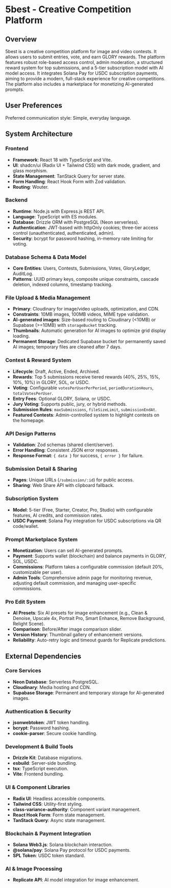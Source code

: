 # 5best - Creative Competition Platform

## Overview
5best is a creative competition platform for image and video contests. It allows users to submit entries, vote, and earn GLORY rewards. The platform features robust role-based access control, admin moderation, a structured reward system for top submissions, and a 5-tier subscription model with AI model access. It integrates Solana Pay for USDC subscription payments, aiming to provide a modern, full-stack experience for creative competitions. The platform also includes a marketplace for monetizing AI-generated prompts.

## User Preferences
Preferred communication style: Simple, everyday language.

## System Architecture

### Frontend
- **Framework**: React 18 with TypeScript and Vite.
- **UI**: shadcn/ui (Radix UI + Tailwind CSS) with dark mode, gradient, and glass morphism.
- **State Management**: TanStack Query for server state.
- **Form Handling**: React Hook Form with Zod validation.
- **Routing**: Wouter.

### Backend
- **Runtime**: Node.js with Express.js REST API.
- **Language**: TypeScript with ES modules.
- **Database**: Drizzle ORM with PostgreSQL (Neon serverless).
- **Authentication**: JWT-based with httpOnly cookies; three-tier access control (unauthenticated, authenticated, admin).
- **Security**: bcrypt for password hashing, in-memory rate limiting for voting.

### Database Schema & Data Model
- **Core Entities**: Users, Contests, Submissions, Votes, GloryLedger, AuditLog.
- **Patterns**: UUID primary keys, composite unique constraints, cascade deletion, indexed columns, timestamp tracking.

### File Upload & Media Management
- **Primary**: Cloudinary for image/video uploads, optimization, and CDN.
- **Constraints**: 10MB images, 100MB videos, MIME type validation.
- **AI-generated images**: Size-based routing to Cloudinary (<10MB) or Supabase (>=10MB) with `storageBucket` tracking.
- **Thumbnails**: Automatic generation for AI images to optimize grid display loading.
- **Permanent Storage**: Dedicated Supabase bucket for permanently saved AI images; temporary files are cleaned after 7 days.

### Contest & Reward System
- **Lifecycle**: Draft, Active, Ended, Archived.
- **Rewards**: Top 5 submissions receive tiered rewards (40%, 25%, 15%, 10%, 10%) in GLORY, SOL, or USDC.
- **Voting**: Configurable `votesPerUserPerPeriod`, `periodDurationHours`, `totalVotesPerUser`.
- **Entry Fees**: Optional GLORY, Solana, or USDC.
- **Jury Voting**: Supports public, jury, or hybrid methods.
- **Submission Rules**: `maxSubmissions`, `fileSizeLimit`, `submissionEndAt`.
- **Featured Contests**: Admin-controlled system to highlight contests on the homepage.

### API Design Patterns
- **Validation**: Zod schemas (shared client/server).
- **Error Handling**: Consistent JSON error responses.
- **Response Format**: `{ data }` for success, `{ error }` for failure.

### Submission Detail & Sharing
- **Pages**: Unique URLs (`/submission/:id`) for public access.
- **Sharing**: Web Share API with clipboard fallback.

### Subscription System
- **Model**: 5-tier (Free, Starter, Creator, Pro, Studio) with configurable features, AI credits, and commission rates.
- **USDC Payment**: Solana Pay integration for USDC subscriptions via QR code/wallet.

### Prompt Marketplace System
- **Monetization**: Users can sell AI-generated prompts.
- **Payment**: Supports wallet (blockchain) and balance payments in GLORY, SOL, USDC.
- **Commissions**: Platform takes a configurable commission (default 20%, customizable per user).
- **Admin Tools**: Comprehensive admin page for monitoring revenue, adjusting default commission, and managing user-specific commissions.

### Pro Edit System
- **AI Presets**: Six AI presets for image enhancement (e.g., Clean & Denoise, Upscale 4x, Portrait Pro, Smart Enhance, Remove Background, Relight Scene).
- **Comparison**: Before/After image comparison slider.
- **Version History**: Thumbnail gallery of enhancement versions.
- **Reliability**: Auto-retry logic and timeout guards for Replicate predictions.

## External Dependencies

### Core Services
- **Neon Database**: Serverless PostgreSQL.
- **Cloudinary**: Media hosting and CDN.
- **Supabase Storage**: Permanent and temporary storage for AI-generated images.

### Authentication & Security
- **jsonwebtoken**: JWT token handling.
- **bcrypt**: Password hashing.
- **cookie-parser**: Secure cookie handling.

### Development & Build Tools
- **Drizzle Kit**: Database migrations.
- **esbuild**: Server-side bundling.
- **tsx**: TypeScript execution.
- **Vite**: Frontend bundling.

### UI & Component Libraries
- **Radix UI**: Headless accessible components.
- **Tailwind CSS**: Utility-first styling.
- **class-variance-authority**: Component variant management.
- **React Hook Form**: Form state management.
- **TanStack Query**: Async state management.

### Blockchain & Payment Integration
- **Solana Web3.js**: Solana blockchain interaction.
- **@solana/pay**: Solana Pay protocol for USDC payments.
- **SPL Token**: USDC token standard.

### AI & Image Processing
- **Replicate API**: AI model integration for image enhancement.